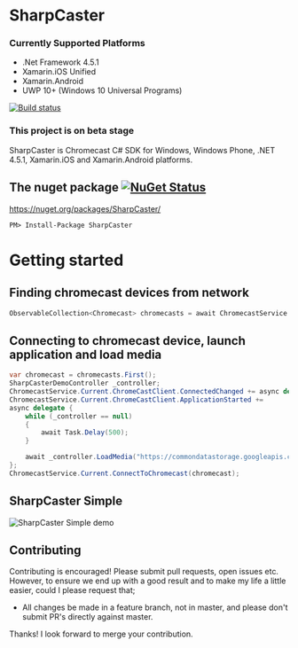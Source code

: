 # SharpCaster

### Currently Supported Platforms
* .Net Framework 4.5.1
* Xamarin.iOS Unified
* Xamarin.Android
* UWP 10+ (Windows 10 Universal Programs)

[![Build status](https://ci.appveyor.com/api/projects/status/myew8u24ry7dbdm0/branch/master?svg=true)](https://ci.appveyor.com/project/tapanila/sharpcaster)

### This project is on beta stage

SharpCaster is Chromecast C# SDK for Windows, Windows Phone, .NET 4.5.1, Xamarin.iOS and Xamarin.Android platforms.

## The nuget package  [![NuGet Status](http://img.shields.io/nuget/v/SharpCaster.svg?style=flat)](https://www.nuget.org/packages/SharpCaster/)

https://nuget.org/packages/SharpCaster/

    PM> Install-Package SharpCaster

# Getting started

## Finding chromecast devices from network
```cs
ObservableCollection<Chromecast> chromecasts = await ChromecastService.Current.StartLocatingDevices();
```
## Connecting to chromecast device, launch application and load media
```cs
var chromecast = chromecasts.First();
SharpCasterDemoController _controller;
ChromecastService.Current.ChromeCastClient.ConnectedChanged += async delegate { if (_controller == null)_controller = await ChromecastService.Current.ChromeCastClient.LaunchSharpCaster(); };
ChromecastService.Current.ChromeCastClient.ApplicationStarted += 
async delegate { 
	while (_controller == null)
	{
		await Task.Delay(500);
	}

	await _controller.LoadMedia("https://commondatastorage.googleapis.com/gtv-videos-bucket/CastVideos/mp4/DesigningForGoogleCast.mp4", "video/mp4");
};
ChromecastService.Current.ConnectToChromecast(chromecast);
```    

## SharpCaster Simple

![SharpCaster Simple demo](https://raw.githubusercontent.com/tapanila/SharpCaster/master/Assets/SharpCaster.Simple.Demo.gif)

## Contributing
Contributing is encouraged! Please submit pull requests, open issues etc. However, to ensure we end up with a good result and to make my life a little easier, could I please request that;

* All changes be made in a feature branch, not in master, and please don't submit PR's directly against master.

Thanks! I look forward to merge your contribution.
